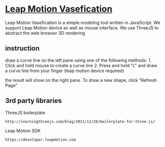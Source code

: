 [Leap Motion Vasefication](http://tholapz.com/app/vasefication.html)
==========================

Leap Motion Vasefication is a simple modeling tool written in JavaScript. We support Leap Motion device as well as mouse interface. We use ThreeJS to abstract the web browser 3D rendering

instruction
-----------
draw a curve line on the left pane using one of the following methods:
	1. Click and hold mouse to create a curve line
	2. Press and hold "L" and draw a curve line from your finger (leap motion device required)

the result will show on the right pane. To draw a new shape, click "Refresh Page"

3rd party libraries
-------------------
ThreeJS boilerplate
```
http://learningthreejs.com/blog/2011/12/20/boilerplate-for-three-js/
```
Leap Motion SDK
```
https://developer.leapmotion.com
```
